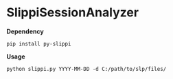 # SlippiSessionAnalyzer

**Dependency**

```
pip install py-slippi
```

**Usage**

```
python slippi.py YYYY-MM-DD -d C:/path/to/slp/files/
```
